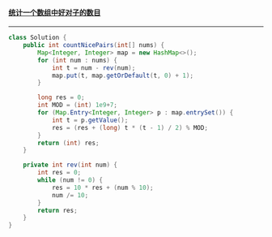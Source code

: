 #### <a href="https://leetcode.cn/problems/count-nice-pairs-in-an-array/">统计一个数组中好对子的数目</a>

-----------

```java
class Solution {
    public int countNicePairs(int[] nums) {
        Map<Integer, Integer> map = new HashMap<>();
        for (int num : nums) {
            int t = num - rev(num);
            map.put(t, map.getOrDefault(t, 0) + 1);
        }

        long res = 0;
        int MOD = (int) 1e9+7;
        for (Map.Entry<Integer, Integer> p : map.entrySet()) {
            int t = p.getValue();
            res = (res + (long) t * (t - 1) / 2) % MOD;
        }
        return (int) res;
    }

    private int rev(int num) {
        int res = 0;
        while (num != 0) {
            res = 10 * res + (num % 10);
            num /= 10;
        }
        return res;
    }
}
```

